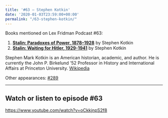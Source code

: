 ```yaml
---
title: '#63 – Stephen Kotkin'
date: '2020-01-03T23:59:00+00:00'
permalink: "/63-stephen-kotkin/"
---
```


Books mentioned on Lex Fridman Podcast #63:

1. <b><a href="https://amzn.to/3Ej24wc" target="_blank" rel="sponsored noopener noreferrer">Stalin: Paradoxes of Power, 1878–1928</a></b> by Stephen Kotkin
2. <b><a href="https://amzn.to/3gftNpJ" target="_blank" rel="sponsored noopener noreferrer">Stalin: Waiting for Hitler, 1929-1941</a></b> by Stephen Kotkin

<!--more-->

Stephen Mark Kotkin is an American historian, academic, and author. He is currently the John P. Birkelund ’52 Professor in History and International Affairs at Princeton University. <a href="https://en.wikipedia.org/wiki/Stephen_Kotkin" target="_blank">Wikipedia</a>

Other appearances: [\#289](/289-stephen-kotkin/)

- - - - - -

## Watch or listen to episode #63

<https://www.youtube.com/watch?v=oCkkjnpS2f8>